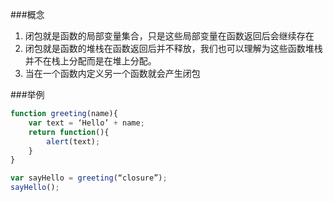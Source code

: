 ###概念
1. 闭包就是函数的局部变量集合，只是这些局部变量在函数返回后会继续存在
2. 闭包就是函数的堆栈在函数返回后并不释放，我们也可以理解为这些函数堆栈并不在栈上分配而是在堆上分配。
3. 当在一个函数内定义另一个函数就会产生闭包

###举例
```JavaScript
function greeting(name){
    var text = ‘Hello’ + name;
    return function(){
        alert(text);
    }
}

var sayHello = greeting(“closure”);
sayHello();
```

